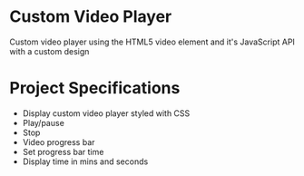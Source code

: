 # Custom Video Player
Custom video player using the HTML5 video element and it's JavaScript API with a custom design

# Project Specifications
* Display custom video player styled with CSS
* Play/pause
* Stop
* Video progress bar
* Set progress bar time
* Display time in mins and seconds